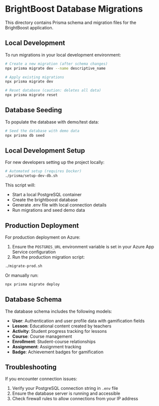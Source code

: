 # BrightBoost Database Migrations

This directory contains Prisma schema and migration files for the BrightBoost application.

## Local Development

To run migrations in your local development environment:

```bash
# Create a new migration (after schema changes)
npx prisma migrate dev --name descriptive_name

# Apply existing migrations
npx prisma migrate dev

# Reset database (caution: deletes all data)
npx prisma migrate reset
```

## Database Seeding

To populate the database with demo/test data:

```bash
# Seed the database with demo data
npx prisma db seed
```

## Local Development Setup

For new developers setting up the project locally:

```bash
# Automated setup (requires Docker)
./prisma/setup-dev-db.sh
```

This script will:
- Start a local PostgreSQL container
- Create the brightboost database
- Generate .env file with local connection details
- Run migrations and seed demo data

## Production Deployment

For production deployment on Azure:

1. Ensure the `POSTGRES_URL` environment variable is set in your Azure App Service configuration
2. Run the production migration script:

```bash
./migrate-prod.sh
```

Or manually run:

```bash
npx prisma migrate deploy
```

## Database Schema

The database schema includes the following models:

- **User**: Authentication and user profile data with gamification fields
- **Lesson**: Educational content created by teachers
- **Activity**: Student progress tracking for lessons
- **Course**: Course management
- **Enrollment**: Student-course relationships
- **Assignment**: Assignment tracking
- **Badge**: Achievement badges for gamification

## Troubleshooting

If you encounter connection issues:

1. Verify your PostgreSQL connection string in `.env` file
2. Ensure the database server is running and accessible
3. Check firewall rules to allow connections from your IP address
